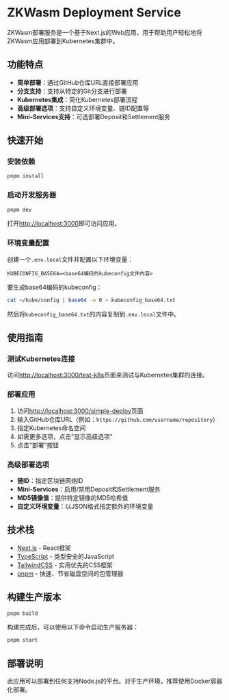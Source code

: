 # ZKWasm Deployment Service

ZKWasm部署服务是一个基于Next.js的Web应用，用于帮助用户轻松地将ZKWasm应用部署到Kubernetes集群中。

## 功能特点

- **简单部署**：通过GitHub仓库URL直接部署应用
- **分支支持**：支持从特定的Git分支进行部署
- **Kubernetes集成**：简化Kubernetes部署流程
- **高级部署选项**：支持自定义环境变量、链ID配置等
- **Mini-Services支持**：可选部署Deposit和Settlement服务

## 快速开始

### 安装依赖

```bash
pnpm install
```

### 启动开发服务器

```bash
pnpm dev
```

打开[http://localhost:3000](http://localhost:3000)即可访问应用。

### 环境变量配置

创建一个`.env.local`文件并配置以下环境变量：

```
KUBECONFIG_BASE64=<base64编码的kubeconfig文件内容>
```

要生成base64编码的kubeconfig：

```bash
cat ~/kube/config | base64 -w 0 > kubeconfig_base64.txt
```

然后将`kubeconfig_base64.txt`的内容复制到`.env.local`文件中。

## 使用指南

### 测试Kubernetes连接

访问[http://localhost:3000/test-k8s](http://localhost:3000/test-k8s)页面来测试与Kubernetes集群的连接。

### 部署应用

1. 访问[http://localhost:3000/simple-deploy](http://localhost:3000/simple-deploy)页面
2. 输入GitHub仓库URL（例如：`https://github.com/username/repository`）
3. 指定Kubernetes命名空间
4. 如需更多选项，点击"显示高级选项"
5. 点击"部署"按钮

### 高级部署选项

- **链ID**：指定区块链网络ID
- **Mini-Services**：启用/禁用Deposit和Settlement服务
- **MD5镜像值**：提供特定镜像的MD5哈希值
- **自定义环境变量**：以JSON格式指定额外的环境变量

## 技术栈

- [Next.js](https://nextjs.org) - React框架
- [TypeScript](https://www.typescriptlang.org/) - 类型安全的JavaScript
- [TailwindCSS](https://tailwindcss.com) - 实用优先的CSS框架
- [pnpm](https://pnpm.io/) - 快速、节省磁盘空间的包管理器

## 构建生产版本

```bash
pnpm build
```

构建完成后，可以使用以下命令启动生产服务器：

```bash
pnpm start
```

## 部署说明

此应用可以部署到任何支持Node.js的平台。对于生产环境，推荐使用Docker容器化部署。

